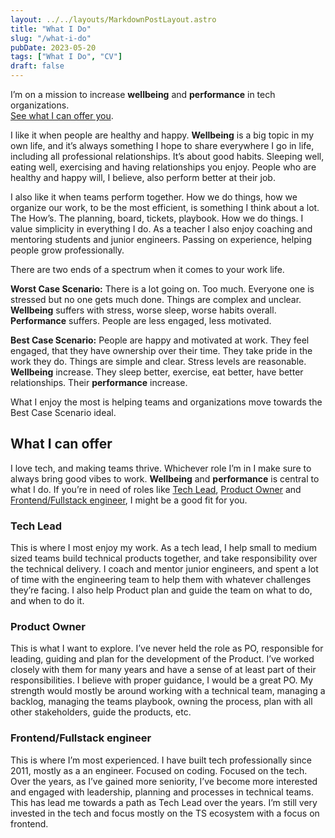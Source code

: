 ```yaml
---
layout: ../../layouts/MarkdownPostLayout.astro
title: "What I Do"
slug: "/what-i-do"
pubDate: 2023-05-20
tags: ["What I Do", "CV"]
draft: false
---
```


I’m on a mission to increase **wellbeing** and **performance** in tech organizations.  
[See what I can offer you](#what-i-can-offer).

I like it when people are healthy and happy. **Wellbeing** is a big topic in my own life, and it’s always something I hope to share everywhere I go in life, including all professional relationships. It’s about good habits. Sleeping well, eating well, exercising and having relationships you enjoy. People who are healthy and happy will, I believe, also perform better at their job.

I also like it when teams perform together. How we do things, how we organize our work, to be the most efficient, is something I think about a lot. The How’s. The planning, board, tickets, playbook. How we do things. I value simplicity in everything I do. As a teacher I also enjoy coaching and mentoring students and junior engineers. Passing on experience, helping people grow professionally.

There are two ends of a spectrum when it comes to your work life.

**Worst Case Scenario:** There is a lot going on. Too much. Everyone one is stressed but no one gets much done. Things are complex and unclear. **Wellbeing** suffers with stress, worse sleep, worse habits overall. **Performance** suffers. People are less engaged, less motivated.

**Best Case Scenario:** People are happy and motivated at work. They feel engaged, that they have ownership over their time. They take pride in the work they do. Things are simple and clear. Stress levels are reasonable. **Wellbeing** increase. They sleep better, exercise, eat better, have better relationships. Their **performance** increase.

What I enjoy the most is helping teams and organizations move towards the Best Case Scenario ideal.

## What I can offer

I love tech, and making teams thrive. Whichever role I’m in I make sure to always bring good vibes to work. **Wellbeing** and **performance** is central to what I do. If you’re in need of roles like [Tech Lead](#tech-lead), [Product Owner](#product-owner) and [Frontend/Fullstack engineer](#frontendfullstack-engineer), I might be a good fit for you.

<!---
OBS! Någon slags visuell data för varje roll. Low, medium, high. Färger. Staplar. Experience (XP). Interest (Lightbulb).
-->

### Tech Lead

This is where I most enjoy my work. As a tech lead, I help small to medium sized teams build technical products together, and take responsibility over the technical delivery. I coach and mentor junior engineers, and spent a lot of time with the engineering team to help them with whatever challenges they’re facing. I also help Product plan and guide the team on what to do, and when to do it.

### Product Owner

This is what I want to explore. I’ve never held the role as PO, responsible for leading, guiding and plan for the development of the Product. I’ve worked closely with them for many years and have a sense of at least part of their responsibilities. I believe with proper guidance, I would be a great PO. My strength would mostly be around working with a technical team, managing a backlog, managing the teams playbook, owning the process, plan with all other stakeholders, guide the products, etc.

### Frontend/Fullstack engineer

This is where I’m most experienced. I have built tech professionally since 2011, mostly as a an engineer. Focused on coding. Focused on the tech. Over the years, as I’ve gained more seniority, I’ve become more interested and engaged with leadership, planning and processes in technical teams. This has lead me towards a path as Tech Lead over the years. I’m still very invested in the tech and focus mostly on the TS ecosystem with a focus on frontend.

##
